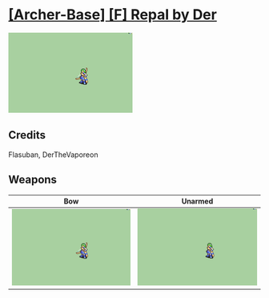 # [\[Archer-Base\] \[F\] Repal by Der](./)

<img src="./5.%20Bow/Bow_000.png" alt="[Archer-Base] [F] Repal by Der standing" />

## Credits

Flasuban, DerTheVaporeon

## Weapons


|Bow |Unarmed |
|  :---: | :---: |
| <img alt="Bow animation" src="./5.%20Bow/Bow.gif" /> | <img alt="Unarmed animation" src="./8.%20Unarmed/Unarmed.gif" /> |
